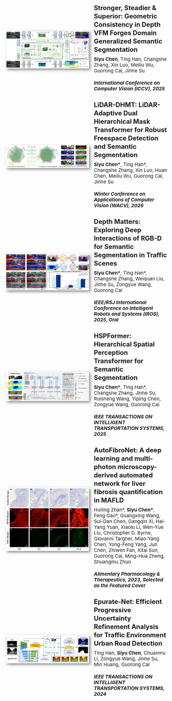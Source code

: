 <div style="display: flex; align-items: center;">
  <img src="./static/assets/img/ICCV2025.png" alt="image" width="260px" style="box-shadow: 4px 4px 8px #888; margin-right:15px;">
  <div>
    <h4 style="font-size:20px; line-height:1.3; margin:8px 0;">
      Stronger, Steadier & Superior: Geometric Consistency in Depth VFM Forges Domain Generalized Semantic Segmentation
    </h4>
    <p style="font-size:15px; line-height:1.2; margin:8px 0;">
      <strong>Siyu Chen</strong>, Ting Han, Changshe Zhang, Xin Luo, Meiliu Wu, Guorong Cai, Jinhe Su
    </p>
    <p style="font-size:15px; line-height:1.2; margin:20px 0;">
      <em><strong>International Conference on Computer Vision (ICCV), 2025</strong></em>
    </p>
  </div>
</div>

<div style="display: flex; align-items: center;">
  <img src="./static/assets/img/WACV2026.png" alt="image" width="260px" style="box-shadow: 4px 4px 8px #888; margin-right:15px;">
  <div>
    <h4 style="font-size:20px; line-height:1.3; margin:8px 0;">
      LiDAR-DHMT: LiDAR-Adaptive Dual Hierarchical Mask Transformer for Robust Freespace Detection and Semantic Segmentation
    </h4>
    <p style="font-size:15px; line-height:1.2; margin:8px 0;">
      <strong>Siyu Chen*</strong>, Ting Han*, Changshe Zhang, Xin Luo, Huan Chen, Meiliu Wu, Guorong Cai, Jinhe Su 
    </p>
    <p style="font-size:15px; line-height:1.2; margin:20px 0;">
      <em><strong>Winter Conference on Applications of Computer Vision (WACV), 2026</strong></em>
    </p>
  </div>
</div>

<div style="display: flex; align-items: center;">
  <img src="./static/assets/img/IROS2025.png" alt="image" width="260px" style="box-shadow: 4px 4px 8px #888; margin-right:15px;">
  <div>
    <h4 style="font-size:20px; line-height:1.3; margin:8px 0;">
      Depth Matters: Exploring Deep Interactions of RGB-D for Semantic Segmentation in Traffic Scenes
    </h4>
    <p style="font-size:15px; line-height:1.2; margin:8px 0;">
      <strong>Siyu Chen*</strong>, Ting Han*, Changshe Zhang, Weiquan Liu, Jinhe Su, Zongyue Wang, Guorong Cai
    </p>
    <p style="font-size:15px; line-height:1.2; margin:20px 0;">
      <em><strong>IEEE/RSJ International Conference on Intelligent Robots and Systems (IROS), 2025, Oral</strong></em>
    </p>
  </div>
</div>

<div style="display: flex; align-items: center;">
  <img src="./static/assets/img/TITS2025.png" alt="image" width="260px" style="box-shadow: 4px 4px 8px #888; margin-right:15px;">
  <div>
    <h4 style="font-size:20px; line-height:1.3; margin:8px 0;">
      HSPFormer: Hierarchical Spatial Perception Transformer for Semantic Segmentation
    </h4>
    <p style="font-size:15px; line-height:1.2; margin:8px 0;">
      <strong>Siyu Chen*</strong>, Ting Han*, Changshe Zhang, Jinhe Su, Ruisheng Wang, Yiping Chen, Zongyue Wang, Guorong Cai
    </p>
    <p style="font-size:15px; line-height:1.2; margin:20px 0;">
      <em><strong>IEEE TRANSACTIONS ON INTELLIGENT TRANSPORTATION SYSTEMS, 2025</strong></em>
    </p>
  </div>
</div>



<div style="display: flex; align-items: center;">
  <img src="./static/assets/img/APT2023.png" alt="image" width="260px" style="box-shadow: 4px 4px 8px #888; margin-right:15px;">
  <div>
    <h4 style="font-size:20px; line-height:1.3; margin:8px 0;">
      AutoFibroNet: A deep learning and multi-photon microscopy-derived automated network for liver fibrosis quantification in MAFLD
    </h4>
    <p style="font-size:15px; line-height:1.2; margin:8px 0;">
      Huiling Zhan*, <strong>Siyu Chen*</strong>, Feng Gao*, Guangxing Wang, Sui-Dan Chen, Gangqin Xi, Hai-Yang Yuan, Xiaolu Li, Wen-Yue Liu, Christopher D. Byrne, Giovanni Targher, Miao-Yang Chen, Yong-Feng Yang, Jun Chen, Zhiwen Fan, Xitai Sun, Guorong Cai, Ming-Hua Zheng, Shuangmu Zhuo
    </p>
    <p style="font-size:15px; line-height:1.2; margin:20px 0;">
      <em><strong>Alimentary Pharmacology & Therapeutics, 2023, Selected as the Featured Cover</strong></em>
    </p>
  </div>
</div>

<div style="display: flex; align-items: center;">
  <img src="./static/assets/img/TITS2024.png" alt="image" width="260px" style="box-shadow: 4px 4px 8px #888; margin-right:15px;">
  <div>
    <h4 style="font-size:20px; line-height:1.3; margin:8px 0;">
      Epurate-Net: Efficient Progressive Uncertainty Refinement Analysis for Traffic Environment Urban Road Detection
    </h4>
    <p style="font-size:15px; line-height:1.2; margin:8px 0;">
      Ting Han, <strong>Siyu Chen</strong>, Chuanmu Li, Zongyue Wang, Jinhe Su,  Min Huang, Guorong Cai
    </p>
    <p style="font-size:15px; line-height:1.2; margin:20px 0;">
      <em><strong>IEEE TRANSACTIONS ON INTELLIGENT TRANSPORTATION SYSTEMS, 2024</strong></em>
    </p>
  </div>
</div>




